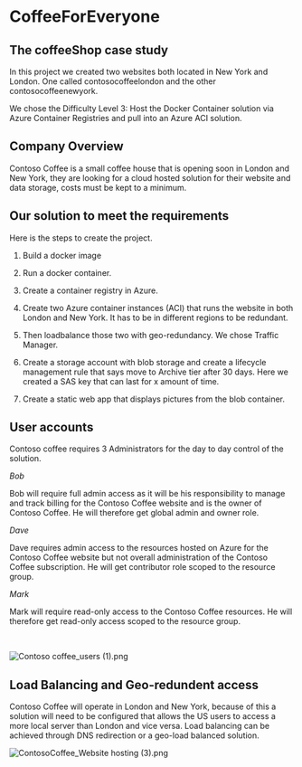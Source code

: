
# CoffeeForEveryone

## The coffeeShop case study

In this project we created two websites both located in New York and London. One called contosocoffeelondon and the other contosocoffeenewyork. 

We chose the Difficulty Level 3: Host the Docker Container solution via Azure Container Registries and pull into an Azure ACI solution.

## Company Overview

Contoso Coffee is a small coffee house that is opening soon in London and New York, they are looking for a cloud hosted solution for their website and data storage, costs must be kept to a minimum.

## Our solution to meet the requirements

Here is the steps to create the project. 

1. Build a docker image 

2. Run a docker container. 

3. Create a container registry in Azure. 

4. Create two Azure container instances (ACI) that runs the website in both London and New York. It has to be in different regions to be redundant. 

5. Then loadbalance those two with geo-redundancy. We chose Traffic Manager. 

6. Create a storage account with blob storage and create a lifecycle management rule that says move to Archive tier after 30 days. Here we created a SAS key that can last for x amount of time. 

7. Create a static web app that displays pictures from the blob container. 

## User accounts

Contoso coffee requires 3 Administrators for the day to day control of the solution.

*Bob*

Bob will require full admin access as it will be his responsibility to manage and track billing for the Contoso Coffee website and is the owner of Contoso Coffee. He will therefore get global admin and owner role. 

*Dave*

Dave requires admin access to the resources hosted on Azure for the Contoso Coffee website but not overall administration of the Contoso Coffee subscription. He will get contributor role scoped to the resource group. 

*Mark*

Mark will require read-only access to the Contoso Coffee resources. He will therefore get read-only access scoped to the resource group. 

  

<img title="" src="assets/c89edcde4a2933f30543e3de119b3798a3e62829.png" alt="Contoso coffee_users (1).png" data-align="inline">

## Load Balancing and Geo-redundent access

Contoso Coffee will operate in London and New York, because of this a solution will need to be configured that allows the US users to access a more local server than London and vice versa. Load balancing can be achieved through DNS redirection or a geo-load balanced solution.

![ContosoCoffee_Website hosting (3).png](assets/42bd992c105c28ef62999103e03df026410634d4.png)
